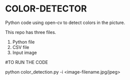 # COLOR-DETECTOR
Python code using open-cv to detect colors in the picture.

This repo has three files.
1. Python file
2. CSV file
3. Input image

#TO RUN THE CODE

python color_detection.py -i <image-filename.jpg/jpeg>
